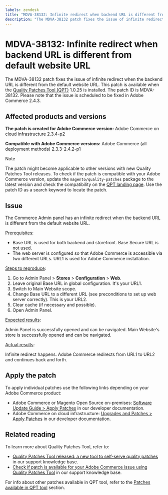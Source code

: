 ```yaml
---
labels: zendesk
title: "MDVA-38132: Infinite redirect when backend URL is different from default website URL"
description: "The MDVA-38132 patch fixes the issue of infinite redirect when the backend URL is different from the default website URL. This patch is available when the [Quality Patches Tool (QPT)](https://devdocs.magento.com/guides/v2.4/comp-mgr/patching.html#mqp) 1.0.25 is installed. The patch ID is MDVA-38132. Please note that the issue is scheduled to be fixed in Adobe Commerce 2.4.3."
---
```


# MDVA-38132: Infinite redirect when backend URL is different from default website URL

The MDVA-38132 patch fixes the issue of infinite redirect when the backend URL is different from the default website URL. This patch is available when the [Quality Patches Tool (QPT)](https://devdocs.magento.com/guides/v2.4/comp-mgr/patching.html#mqp) 1.0.25 is installed. The patch ID is MDVA-38132. Please note that the issue is scheduled to be fixed in Adobe Commerce 2.4.3.

## Affected products and versions

**The patch is created for Adobe Commerce version:**
Adobe Commerce on cloud infrastructure 2.3.4-p2

**Compatible with Adobe Commerce versions:**
Adobe Commerce (all deployment methods) 2.3.3-2.4.2-p1
>[!NOTE]
>
>The patch might become applicable to other versions with new Quality Patches Tool releases. To check if the patch is compatible with your Adobe Commerce version, update the `magento/quality-patches` package to the latest version and check the compatibility on the [QPT landing page](https://devdocs.magento.com/quality-patches/tool.html#patch-grid). Use the patch ID as a search keyword to locate the patch.

## Issue

The Commerce Admin panel has an infinite redirect when the backend URL is different from the default website URL.

<u>Prerequisites</u>:

* Base URL is used for both backend and storefront. Base Secure URL is not used.
* The web server is configured so that Adobe Commerce is accessible via two different URLs. URL1 is used for Adobe Commerce installation.

<u>Steps to reproduce</u>:

1. Go to Admin Panel > **Stores** > **Configuration** > **Web**.
1. Leave original Base URL in global configuration. It's your URL1.
1. Switch to Main Website scope.
1. Change Base URL to a different URL (see preconditions to set up web server correctly). This is your URL2.
1. Clear cache (if necessary and possible).
1. Open Admin Panel.

<u>Expected results</u>:

Admin Panel is successfully opened and can be navigated. Main Website's store is successfully opened and can be navigated.

<u>Actual results</u>:

Infinite redirect happens. Adobe Commerce redirects from URL1 to URL2 and continues back and forth.

## Apply the patch

To apply individual patches use the following links depending on your Adobe Commerce product:

* Adobe Commerce or Magento Open Source on-premises: [Software Update Guide > Apply Patches](https://devdocs.magento.com/guides/v2.4/comp-mgr/patching/mqp.html) in our developer documentation.
* Adobe Commerce on cloud infrastructure: [Upgrades and Patches > Apply Patches](https://devdocs.magento.com/cloud/project/project-patch.html) in our developer documentation.

## Related reading

To learn more about Quality Patches Tool, refer to:

* [Quality Patches Tool released: a new tool to self-serve quality patches](https://support.magento.com/hc/en-us/articles/360047139492) in our support knowledge base.
* [Check if patch is available for your Adobe Commerce issue using Quality Patches Tool](https://support.magento.com/hc/en-us/articles/360047125252) in our support knowledge base.

For info about other patches available in QPT tool, refer to the [Patches available in QPT tool](https://support.magento.com/hc/en-us/sections/360010506631-Patches-available-in-QPT-tool-) section.